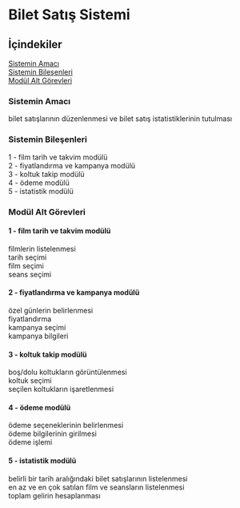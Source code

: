 # Bilet Satış Sistemi

## İçindekiler
[Sistemin Amacı](#sistemin-amac%C4%B1)  
[Sistemin Bileşenleri](#sistemin-bile%C5%9Fenleri)  
[Modül Alt Görevleri](#mod%C3%BCl-alt-g%C3%B6revleri)

### Sistemin Amacı  
bilet satışlarının düzenlenmesi ve bilet satış istatistiklerinin tutulması

### Sistemin Bileşenleri  
1 - film tarih ve takvim modülü  
2 - fiyatlandırma ve kampanya modülü  
3 - koltuk takip modülü  
4 - ödeme modülü  
5 - istatistik modülü  

### Modül Alt Görevleri  

#### 1 - film tarih ve takvim modülü  
filmlerin listelenmesi  
tarih seçimi  
film seçimi  
seans seçimi  

#### 2 - fiyatlandırma ve kampanya modülü  
özel günlerin belirlenmesi  
fiyatlandırma  
kampanya seçimi  
kampanya bilgileri  

#### 3 - koltuk takip modülü  
boş/dolu koltukların görüntülenmesi  
koltuk seçimi  
seçilen koltukların işaretlenmesi  

#### 4 - ödeme modülü  
ödeme seçeneklerinin belirlenmesi  
ödeme bilgilerinin girilmesi  
ödeme işlemi  

#### 5 - istatistik modülü  
belirli bir tarih aralığındaki bilet satışlarının listelenmesi  
en az ve en çok satılan film ve seansların listelenmesi  
toplam gelirin hesaplanması  
